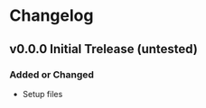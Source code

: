 # Changelog

## v0.0.0 Initial Trelease (untested)

### Added or Changed

- Setup files
<!--
- Added this changelog :)
- Fixed typos in both templates
- Back to top links
- Added more "Built With" frameworks/libraries
- Changed table of contents to start collapsed
- Added checkboxes for major features on roadmap

### Removed

- Some packages/libraries from acknowledgements I no longer use

-->
